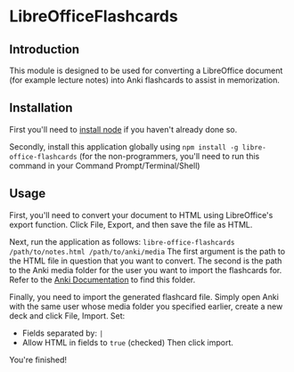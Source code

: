 # LibreOfficeFlashcards
## Introduction
This module is designed to be used for converting a LibreOffice document (for example lecture notes) into
Anki flashcards to assist in memorization.

## Installation
First you'll need to [install node](https://nodejs.org/en/download/) if you haven't already done so.

Secondly, install this application globally using `npm install -g libre-office-flashcards`
(for the non-programmers, you'll need to run this command in your Command Prompt/Terminal/Shell)

## Usage
First, you'll need to convert your document to HTML using LibreOffice's export function. Click
File, Export, and then save the file as HTML.

Next, run the application as follows:
`libre-office-flashcards /path/to/notes.html /path/to/anki/media`
The first argument is the path to the HTML file in question that you want to convert.
The second is the path to the Anki media folder for the user you want to import the flashcards for.
Refer to the [Anki Documentation](http://ankisrs.net/docs/manual.html#files) to find this folder.

Finally, you need to import the generated flashcard file. Simply open Anki with the same user whose
media folder you specified earlier, create a new deck and click File, Import. Set:
* Fields separated by: `|`
* Allow HTML in fields to `true` (checked)
Then click import.

You're finished!
